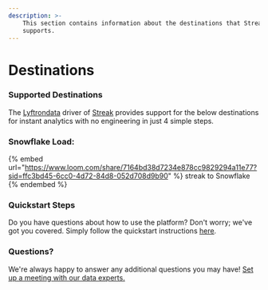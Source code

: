 ```yaml
---
description: >-
    This section contains information about the destinations that Streak
    supports.
---
```


# Destinations

### Supported Destinations

The [Lyftrondata](https://www.lyftrondata.com/) driver of [Streak](https://www.lyftrondata.com/integration/sales-analytics/streak/) provides support for the below destinations for instant analytics with no engineering in just 4 simple steps.

### Snowflake Load:

{% embed url="https://www.loom.com/share/7164bd38d7234e878cc9829294a11e77?sid=ffc3bd45-6cc0-4d72-84d8-052d708d9b90" %}
streak to Snowflake
{% endembed %}

### Quickstart Steps

Do you have questions about how to use the platform? Don't worry; we've got you covered. Simply follow the quickstart instructions [here](README.md).

### Questions? <a href="#questions" id="questions"></a>

We're always happy to answer any additional questions you may have! [Set up a meeting with our data experts.](https://www.lyftrondata.com/book-a-meeting/)
